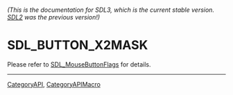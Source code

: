 ###### (This is the documentation for SDL3, which is the current stable version. [SDL2](https://wiki.libsdl.org/SDL2/) was the previous version!)
# SDL_BUTTON_X2MASK

Please refer to [SDL_MouseButtonFlags](SDL_MouseButtonFlags) for details.

----
[CategoryAPI](CategoryAPI), [CategoryAPIMacro](CategoryAPIMacro)

